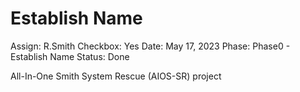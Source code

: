 # Establish Name

Assign: R.Smith
Checkbox: Yes
Date: May 17, 2023
Phase: Phase0 - Establish Name
Status: Done

All-In-One Smith System Rescue (AIOS-SR) project